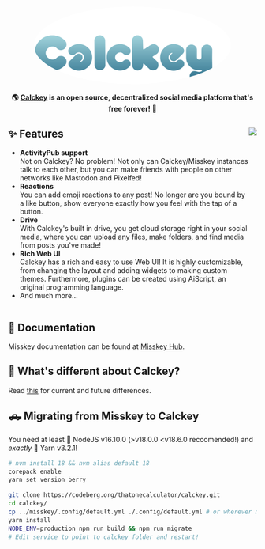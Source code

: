 <div align="center">
<a href="https://stop.voring.me/">
	<img src="./assets/title_float.svg" alt="Calckey logo" style="border-radius:50%" width="400"/>
</a>

**🌎 **[Calckey](https://stop.voring.me/)** is an open source, decentralized social media platform that's free forever! 🚀**

</div>

<div>

<img src="https://pool.jortage.com/voringme/misskey/e7cd2a17-8b23-4e1e-b5cf-709480c623e2.png" align="right" height="320px"/>

## ✨ Features
- **ActivityPub support**\
Not on Calckey? No problem! Not only can Calckey/Misskey instances talk to each other, but you can make friends with people on other networks like Mastodon and Pixelfed!
- **Reactions**\
You can add emoji reactions to any post! No longer are you bound by a like button, show everyone exactly how you feel with the tap of a button.
- **Drive**\
With Calckey's built in drive, you get cloud storage right in your social media, where you can upload any files, make folders, and find media from posts you've made!
- **Rich Web UI**\
	Calckey has a rich and easy to use Web UI!
	It is highly customizable, from changing the layout and adding widgets to making custom themes.
	Furthermore, plugins can be created using AiScript, an original programming language.
- And much more...

</div>

<div style="clear: both;"></div>

## 📝 Documentation

Misskey documentation can be found at [Misskey Hub](https://misskey-hub.net/).

## 🤔 What's different about Calckey?
Read [this](./CALCKEY.md) for current and future differences.

## 🛻 Migrating from Misskey to Calckey

You need at least 🐢 NodeJS v16.10.0 (>v18.0.0 \<v18.6.0 reccomended!) and *exactly* 🧶 Yarn v3.2.1!

```sh
# nvm install 18 && nvm alias default 18
corepack enable
yarn set version berry
```

```sh
git clone https://codeberg.org/thatonecalculator/calckey.git
cd calckey/
cp ../misskey/.config/default.yml ./.config/default.yml # or wherever misskey folder is
yarn install
NODE_ENV=production npm run build && npm run migrate
# Edit service to point to calckey folder and restart!
```
